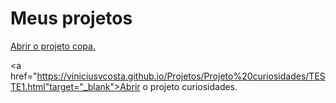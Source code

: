 
 <h1> Meus projetos </h1>

<a href="https://viniciusvcosta.github.io/Projetos/Projeto%20copa/Futebol.html" target="_blank"> Abrir o projeto copa.</a>

<a href="https://viniciusvcosta.github.io/Projetos/Projeto%20curiosidades/TESTE1.html"target="_blank">Abrir o projeto curiosidades.</a>

